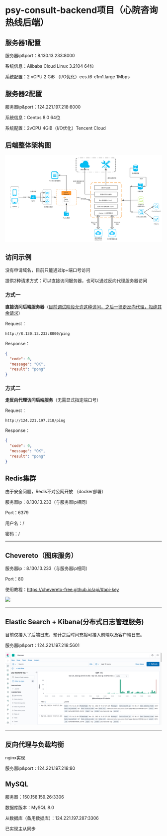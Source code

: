 # psy-consult-backend项目（心院咨询热线后端）

## 服务器1配置

服务器ip&port：8.130.13.233:8000

系统信息：Alibaba Cloud Linux 3.2104 64位

系统配置：2 vCPU 2 GiB （I/O优化）ecs.t6-c1m1.large 1Mbps

## 服务器2配置

服务器ip&port：124.221.197.218:8000

系统信息：Centos 8.0 64位

系统配置：2vCPU 4GiB（I/O优化）Tencent Cloud

## 后端整体架构图

![系统架构图](./pic/系统架构图.png)

## 访问示例

没有申请域名，目前只能通过ip+端口号访问

提供2种请求方式：可以直接访问服务器，也可以通过反向代理服务器访问

### 方式一

**直接访问后端服务器**（<u>目前调试阶段允许这种访问，之后一律走反向代理，拒绝其余请求</u>）

Request：

```
http://8.130.13.233:8000/ping
```

Response：

```json
{
  "code": 0,
  "message": "OK",
  "result": "pong"
}
```

### 方式二

**走反向代理访问后端服务**（无需显式指定端口号）

Request：

```
http://124.221.197.218/ping
```

Response：

```json
{
  "code": 0,
  "message": "OK",
  "result": "pong"
}
```

## Redis集群

由于安全问题，Redis不对公网开放 （docker部署）

服务器ip：8.130.13.233（与服务器ip相同）

Port：6379

用户名：/

密码：/

---

## Chevereto（图床服务）

服务器ip：8.130.13.233（与服务器ip相同）

Port：80

使用教程：https://chevereto-free.github.io/api/#api-key

![](./pic/chevereto-demo.png)

---

## Elastic Search + Kibana(分布式日志管理服务)

目前仅接入了后端日志，预计之后时间充裕可接入前端以及客户端日志。

服务器ip&port：124.221.197.218:5601

![心院系统架构图](./pic/kibana-demo.png)

---

## 反向代理与负载均衡

nginx实现

服务器ip&port：124.221.197.218:80

## MySQL

服务器：150.158.159.26:3306

数据库版本：MySQL 8.0

从数据库（备用数据库）：124.221.197.287:3306

已实现主从同步
